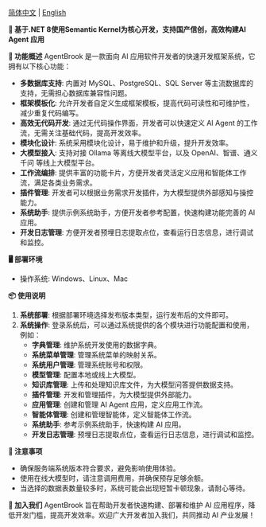 [简体中文](https://github.com/ChenGan88/ZSN.AgentBrook/blob/main/README.md) | [English](https://github.com/ChenGan88/ZSN.AgentBrook/blob/main/README-en.md)

**🚀 基于.NET 8使用Semantic Kernel为核心开发，支持国产信创，高效构建AI Agent 应用**

**🔧 功能概述**
AgentBrook 是一款面向 AI 应用软件开发者的快速开发框架系统，它拥有以下核心功能：
* **多数据库支持**: 内置对 MySQL、PostgreSQL、SQL Server 等主流数据库的支持，无需担心数据库兼容性问题。
* **框架模板化**: 允许开发者自定义生成框架模板，提高代码可读性和可维护性，减少重复代码编写。
* **高效无代码开发**: 通过无代码操作界面，开发者可以快速定义 AI Agent 的工作流，无需关注基础代码，提高开发效率。
* **模块化设计**: 系统采用模块化设计，易于维护和升级，提升开发效率。
* **大模型接入**: 支持对接 Ollama 等离线大模型平台，以及 OpenAI、智谱、通义千问 等线上大模型平台。
* **工作流编排**: 提供丰富的功能卡片，方便开发者灵活定义应用和智能体工作流，满足各类业务需求。
* **插件管理**: 开发者可以根据业务需求开发插件，为大模型提供外部感知与操控能力。
* **系统助手**: 提供示例系统助手，方便开发者参考配置，快速构建功能完善的 AI 应用。
* **开发日志管理**: 方便开发者预埋日志提取点位，查看运行日志信息，进行调试和监控。

**🖥️ 部署环境**
* 操作系统: Windows、Linux、Mac

**📦 使用说明**
1. **系统部署**: 根据部署环境选择发布版本类型，运行发布后的文件即可。
2. **系统操作**: 登录系统后，可以通过系统提供的各个模块进行功能配置和使用，例如：
    * **字典管理**: 维护系统开发使用的数据字典。
    * **系统菜单管理**: 管理系统菜单的映射关系。
    * **系统用户管理**: 管理系统账号和权限。
    * **模型管理**: 配置本地或线上大模型。
    * **知识库管理**: 上传和处理知识库文件，为大模型问答提供数据支持。
    * **插件管理**: 开发和管理插件，为大模型提供外部能力。
    * **应用管理**: 创建和管理 AI Agent 应用，定义应用工作流。
    * **智能体管理**: 创建和管理智能体，定义智能体工作流。
    * **系统助手**: 参考示例系统助手，快速构建 AI 应用。
    * **开发日志管理**: 预埋日志提取点位，查看运行日志信息，进行调试和监控。
      
**🚧 注意事项**
* 确保服务端系统版本符合要求，避免影响使用体验。
* 使用在线大模型时，请注意调用费用，并确保预存足够余额。
* 当选择的数据表数量较多时，系统可能会出现短暂卡顿现象，请耐心等待。
  
**🌟 加入我们**
AgentBrook 旨在帮助开发者快速构建、部署和维护 AI 应用程序，降低开发门槛，提高开发效率。欢迎广大开发者加入我们，共同推动 AI 产业发展！
